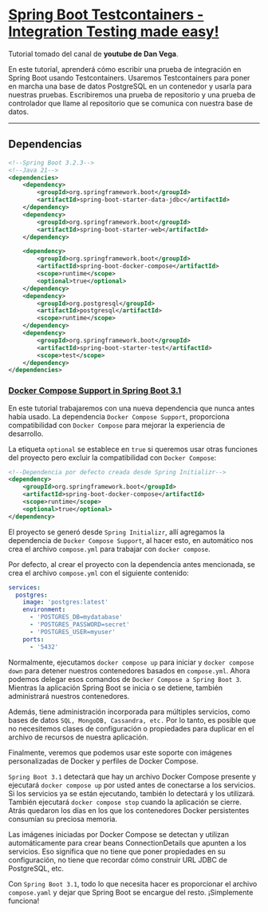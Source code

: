 # [Spring Boot Testcontainers - Integration Testing made easy!](https://www.youtube.com/watch?v=erp-7MCK5BU)

Tutorial tomado del canal de **youtube de Dan Vega**.

En este tutorial, aprenderá cómo escribir una prueba de integración en Spring Boot usando Testcontainers. Usaremos
Testcontainers para poner en marcha una base de datos PostgreSQL en un contenedor y usarla para nuestras pruebas.
Escribiremos una prueba de repositorio y una prueba de controlador que llame al repositorio que se comunica con nuestra
base de datos.

---

## Dependencias

````xml
<!--Spring Boot 3.2.3-->
<!--Java 21-->
<dependencies>
    <dependency>
        <groupId>org.springframework.boot</groupId>
        <artifactId>spring-boot-starter-data-jdbc</artifactId>
    </dependency>
    <dependency>
        <groupId>org.springframework.boot</groupId>
        <artifactId>spring-boot-starter-web</artifactId>
    </dependency>

    <dependency>
        <groupId>org.springframework.boot</groupId>
        <artifactId>spring-boot-docker-compose</artifactId>
        <scope>runtime</scope>
        <optional>true</optional>
    </dependency>
    <dependency>
        <groupId>org.postgresql</groupId>
        <artifactId>postgresql</artifactId>
        <scope>runtime</scope>
    </dependency>
    <dependency>
        <groupId>org.springframework.boot</groupId>
        <artifactId>spring-boot-starter-test</artifactId>
        <scope>test</scope>
    </dependency>
</dependencies>
````

### [Docker Compose Support in Spring Boot 3.1](https://spring.io/blog/2023/06/21/docker-compose-support-in-spring-boot-3-1)

En este tutorial trabajaremos con una nueva dependencia que nunca antes había usado. La dependencia
`Docker Compose Support`, proporciona compatibilidad con `Docker Compose` para mejorar la experiencia de desarrollo.

La etiqueta `optional` se establece en `true` si queremos usar otras funciones del proyecto pero excluir
la compatibilidad con `Docker Compose`:

````xml
<!--Dependencia por defecto creada desde Spring Initializr-->
<dependency>
    <groupId>org.springframework.boot</groupId>
    <artifactId>spring-boot-docker-compose</artifactId>
    <scope>runtime</scope>
    <optional>true</optional>
</dependency>
````

El proyecto se generó desde `Spring Initializr`, allí agregamos la dependencia de `Docker Compose Support`, al hacer
esto, en automático nos crea el archivo `compose.yml` para trabajar con `docker compose`.

Por defecto, al crear el proyecto con la dependencia antes mencionada, se crea el archivo `compose.yml` con el
siguiente contenido:

````yml
services:
  postgres:
    image: 'postgres:latest'
    environment:
      - 'POSTGRES_DB=mydatabase'
      - 'POSTGRES_PASSWORD=secret'
      - 'POSTGRES_USER=myuser'
    ports:
      - '5432'  
````

Normalmente, ejecutamos `docker compose up` para iniciar y `docker compose down` para detener nuestros contenedores
basados en `compose.yml`. Ahora podemos delegar esos comandos de `Docker Compose a Spring Boot 3`. Mientras la
aplicación Spring Boot se inicia o se detiene, también administrará nuestros contenedores.

Además, tiene administración incorporada para múltiples servicios, como bases de datos `SQL, MongoDB, Cassandra, etc.`
Por lo tanto, es posible que no necesitemos clases de configuración o propiedades para duplicar en el archivo de
recursos de nuestra aplicación.

Finalmente, veremos que podemos usar este soporte con imágenes personalizadas de Docker y perfiles de Docker Compose.

`Spring Boot 3.1` detectará que hay un archivo Docker Compose presente y ejecutará `docker compose up` por usted antes
de conectarse a los servicios. Si los servicios ya se están ejecutando, también lo detectará y los utilizará. También
ejecutará `docker compose stop` cuando la aplicación se cierre. Atrás quedaron los días en los que los contenedores
Docker persistentes consumían su preciosa memoria.

Las imágenes iniciadas por Docker Compose se detectan y utilizan automáticamente para crear beans ConnectionDetails que
apunten a los servicios. Eso significa que no tiene que poner propiedades en su configuración, no tiene que recordar
cómo construir URL JDBC de PostgreSQL, etc.

Con `Spring Boot 3.1`, todo lo que necesita hacer es proporcionar el archivo `compose.yaml` y dejar que Spring Boot se
encargue del resto. ¡Simplemente funciona!

